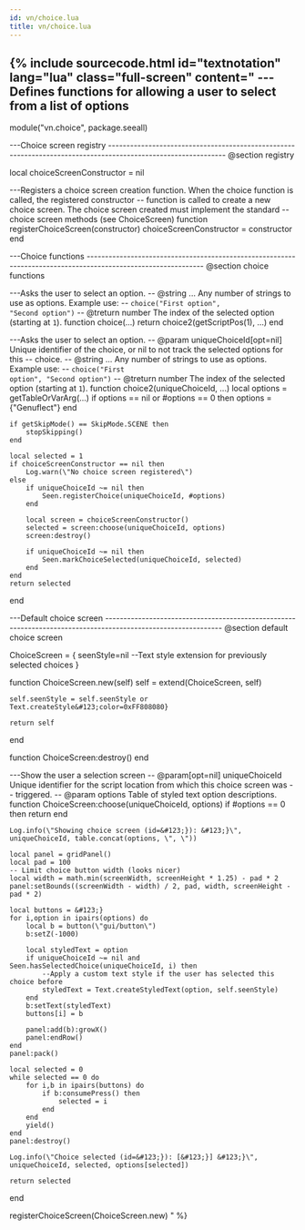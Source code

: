 ```yaml
---
id: vn/choice.lua
title: vn/choice.lua
---
```


<!--excerpt-->

{% include sourcecode.html id="textnotation" lang="lua" class="full-screen" content="
---Defines functions for allowing a user to select from a list of options
-- 
module(\"vn.choice\", package.seeall)

---Choice screen registry
-------------------------------------------------------------------------------------------------------------- @section registry

local choiceScreenConstructor = nil

---Registers a choice screen creation function. When the choice function is called, the registered constructor
-- function is called to create a new choice screen. The choice screen created must implement the standard
-- choice screen methods (see ChoiceScreen)
function registerChoiceScreen(constructor)
    choiceScreenConstructor = constructor
end

---Choice functions
-------------------------------------------------------------------------------------------------------------- @section choice functions

---Asks the user to select an option.
-- @string ... Any number of strings to use as options. Example use:
--         <code>choice(\"First option\", \"Second option\")</code>
-- @treturn number The index of the selected option (starting at <code>1</code>).
function choice(...)
    return choice2(getScriptPos(1), ...)
end

---Asks the user to select an option.
-- @param uniqueChoiceId[opt=nil] Unique identifier of the choice, or nil to not track the selected options for this
--                                choice.
-- @string ... Any number of strings to use as options. Example use:
--         <code>choice(\"First option\", \"Second option\")</code>
-- @treturn number The index of the selected option (starting at <code>1</code>).
function choice2(uniqueChoiceId, ...)
    local options = getTableOrVarArg(...)
    if options == nil or #options == 0 then
        options = &#123;\"Genuflect\"}
    end

    if getSkipMode() == SkipMode.SCENE then
        stopSkipping()
    end

    local selected = 1
    if choiceScreenConstructor == nil then
        Log.warn(\"No choice screen registered\")
    else
        if uniqueChoiceId ~= nil then
            Seen.registerChoice(uniqueChoiceId, #options)
        end

        local screen = choiceScreenConstructor()
        selected = screen:choose(uniqueChoiceId, options)
        screen:destroy()

        if uniqueChoiceId ~= nil then
            Seen.markChoiceSelected(uniqueChoiceId, selected)
        end
    end
    return selected
end

---Default choice screen
-------------------------------------------------------------------------------------------------------------- @section default choice screen

ChoiceScreen = &#123;
    seenStyle=nil --Text style extension for previously selected choices
}

function ChoiceScreen.new(self)
    self = extend(ChoiceScreen, self)
    
    self.seenStyle = self.seenStyle or Text.createStyle&#123;color=0xFF808080}
    
    return self
end

function ChoiceScreen:destroy()
end

---Show the user a selection screen
-- @param[opt=nil] uniqueChoiceId Unique identifier for the script location from which this choice screen was
--        triggered.
-- @param options Table of styled text option descriptions.
function ChoiceScreen:choose(uniqueChoiceId, options)
    if #options == 0 then
        return
    end

    Log.info(\"Showing choice screen (id=&#123;}): &#123;}\", uniqueChoiceId, table.concat(options, \", \"))

    local panel = gridPanel()
    local pad = 100
    -- Limit choice button width (looks nicer)
    local width = math.min(screenWidth, screenHeight * 1.25) - pad * 2
    panel:setBounds((screenWidth - width) / 2, pad, width, screenHeight - pad * 2)

    local buttons = &#123;}
    for i,option in ipairs(options) do
        local b = button(\"gui/button\")
        b:setZ(-1000)

        local styledText = option
        if uniqueChoiceId ~= nil and Seen.hasSelectedChoice(uniqueChoiceId, i) then
            --Apply a custom text style if the user has selected this choice before
            styledText = Text.createStyledText(option, self.seenStyle)
        end
        b:setText(styledText)
        buttons[i] = b

        panel:add(b):growX()
        panel:endRow()
    end
    panel:pack()

    local selected = 0
    while selected == 0 do
        for i,b in ipairs(buttons) do
            if b:consumePress() then
                selected = i
            end
        end
        yield()
    end
    panel:destroy()
    
    Log.info(\"Choice selected (id=&#123;}): [&#123;}] &#123;}\", uniqueChoiceId, selected, options[selected])
    
    return selected
end

registerChoiceScreen(ChoiceScreen.new)
" %}
                